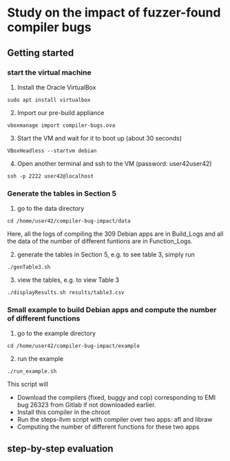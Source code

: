 # Study on the impact of fuzzer-found compiler bugs
## Getting started

### start the virtual machine 
1. Install the Oracle VirtualBox
```
sudo apt install virtualbox
```
2. Import our pre-build appliance
```
vboxmanage import compiler-bugs.ova
```
3. Start the VM and wait for it to boot up (about 30 seconds)
```
VBoxHeadless --startvm debian
```
4. Open another terminal and ssh to the VM (password: user42user42)
```
ssh -p 2222 user42@localhost
```

### Generate the tables in Section 5

1. go to the data directory
```
cd /home/user42/compiler-bug-impact/data
```
Here, all the logs of compiling the 309 Debian apps are in Build_Logs and all the data of the number of different funtions are in Function_Logs.

2. generate the tables in Section 5, e.g. to see table 3, simply run 
```
./genTable3.sh
```
3. view the tables, e.g. to view Table 3 
```
./displayResults.sh results/table3.csv
```

### Small example to build Debian apps and compute the number of different functions

1. go to the example directory 
```
cd /home/user42/compiler-bug-impact/example
```
2. run the example 
```
./run_example.sh
```
This script will 
- Download the compilers (fixed, buggy and cop) corresponding to EMI bug 26323 from Gitlab if not downloaded earlier.
- Install this compiler in the chroot
- Run the steps-llvm script with compiler over two apps: afl and libraw
- Computing the number of different functions for these two apps

## step-by-step evaluation
